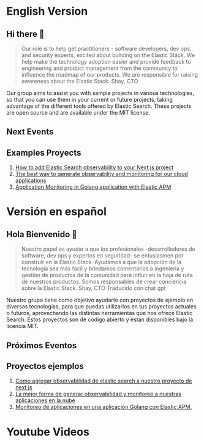 # English Version
## Hi there 👋
> Our role is to help get practitioners - software developers, dev ops, and security experts, excited about building on the Elastic Stack. We help make the technology adoption easier and provide feedback to engineering and product management from the community to influence the roadmap of our products. We are responsible for raising awareness about the Elastic Stack.
Shay, CTO

Our group aims to assist you with sample projects in various technologies, so that you can use them in your current or future projects, taking advantage of the different tools offered by Elastic Search. These projects are open source and are available under the MIT license.

## Next Events


## Examples Proyects

1.  [How to add Elastic Search observability to your Next.js project](https://github.com/elastic-community/apm-elastic-next.js)
1.  [The best way to generate observability and monitoring for our cloud applications](https://github.com/elastic-community/ATP-elastic-APM)
1.    [Application Monitoring in Golang application with Elastic APM](https://github.com/elastic-community/Golang-application-with-Elastic-APM)



# Versión en español

## Hola Bienvenido 👋

> Nuestro papel es ayudar a que los profesionales -desarrolladores de software, dev ops y expertos en seguridad- se entusiasmen por construir en la Elastic Stack. Ayudamos a que la adopción de la tecnología sea más fácil y brindamos comentarios a ingeniería y gestión de productos de la comunidad para influir en la hoja de ruta de nuestros productos. Somos responsables de crear conciencia sobre la Elastic Stack.
Shay, CTO
Traducido con chat gpt

Nuestro grupo tiene como objetivo ayudarte con proyectos de ejemplo en diversas tecnologías, para que puedas utilizarlos en tus proyectos actuales o futuros, aprovechando las distintas herramientas que nos ofrece Elastic Search. Estos proyectos son de código abierto y están disponibles bajo la licencia MIT.

## Próximos Eventos


## Proyectos ejemplos

1.  [Como agregar observabilidad de elastic search a nuestro proyecto de next js](https://github.com/elastic-community/apm-elastic-next.js)
1.  [La mejor forma de generar observabilidad y monitoreo a nuestras aplicaciones en la nube ](https://github.com/elastic-community/ATP-elastic-APM)
1.    [Monitoreo de aplicaciones en una aplicación Golang con Elastic APM.](https://github.com/elastic-community/Golang-application-with-Elastic-APM)


# Youtube Videos
